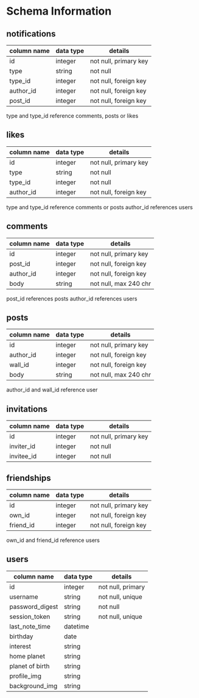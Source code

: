 # Schema Information

## notifications
column name | data type | details
------------|-----------|-----------------------
id          | integer   | not null, primary key
type        | string    | not null
type_id     | integer   | not null, foreign key
author_id   | integer   | not null, foreign key
post_id     | integer   | not null, foreign key

type and type_id reference comments, posts or likes

## likes
column name | data type | details
------------|-----------|-----------------------
id          | integer   | not null, primary key
type        | string    | not null
type_id     | integer   | not null
author_id   | integer   | not null, foreign key
type and type_id reference comments or posts
author_id references users

## comments
column name | data type | details
------------|-----------|-----------------------
id          | integer   | not null, primary key
post_id     | integer   | not null, foreign key
author_id   | integer   | not null, foreign key
body        | string    | not null, max 240 chr
post_id references posts
author_id references users

## posts
column name | data type | details
------------|-----------|-----------------------
id          | integer   | not null, primary key
author_id   | integer   | not null, foreign key
wall_id     | integer   | not null, foreign key
body        | string    | not null, max 240 chr
author_id and wall_id reference user

## invitations
column name | data type | details
------------|-----------|-----------------------
id          | integer   | not null, primary key
inviter_id  | integer   | not null
invitee_id  | integer  | not null

## friendships
column name | data type | details
------------|-----------|-----------------------
id          | integer   | not null, primary key
own_id      | integer   | not null, foreign key
friend_id   | integer   | not null, foreign key
own_id and friend_id reference users

## users
column name     | data type | details
----------------|-----------|-----------------------
id              | integer   | not null, primary
username        | string    | not null, unique
password_digest | string    | not null
session_token   | string    | not null, unique
last_note_time  | datetime  |
birthday        | date      |
interest        | string    |
home planet     | string    |
planet of birth | string    |
profile_img     | string    |
background_img  | string    |
